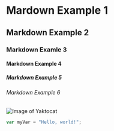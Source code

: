 # Mardown Example 1
## Markdown Example 2
### Markdown Examle 3
#### Markdown Example 4
##### Markdown Example 5 
###### Markdown Example 6 
![Image of Yaktocat](https://octodex.github.com/images/yaktocat.png)
``` javascript
var myVar = "Hello, world!";
```

